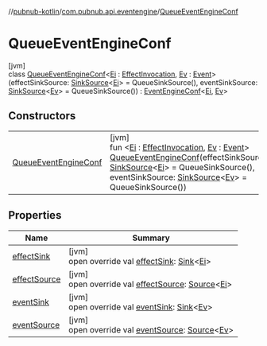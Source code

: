 //[pubnub-kotlin](../../../index.md)/[com.pubnub.api.eventengine](../index.md)/[QueueEventEngineConf](index.md)

# QueueEventEngineConf

[jvm]\
class [QueueEventEngineConf](index.md)&lt;[Ei](index.md) : [EffectInvocation](../-effect-invocation/index.md), [Ev](index.md) : [Event](../-event/index.md)&gt;(effectSinkSource: [SinkSource](../-sink-source/index.md)&lt;[Ei](index.md)&gt; = QueueSinkSource(), eventSinkSource: [SinkSource](../-sink-source/index.md)&lt;[Ev](index.md)&gt; = QueueSinkSource()) : [EventEngineConf](../-event-engine-conf/index.md)&lt;[Ei](index.md), [Ev](index.md)&gt;

## Constructors

| | |
|---|---|
| [QueueEventEngineConf](-queue-event-engine-conf.md) | [jvm]<br>fun &lt;[Ei](index.md) : [EffectInvocation](../-effect-invocation/index.md), [Ev](index.md) : [Event](../-event/index.md)&gt; [QueueEventEngineConf](-queue-event-engine-conf.md)(effectSinkSource: [SinkSource](../-sink-source/index.md)&lt;[Ei](index.md)&gt; = QueueSinkSource(), eventSinkSource: [SinkSource](../-sink-source/index.md)&lt;[Ev](index.md)&gt; = QueueSinkSource()) |

## Properties

| Name | Summary |
|---|---|
| [effectSink](effect-sink.md) | [jvm]<br>open override val [effectSink](effect-sink.md): [Sink](../-sink/index.md)&lt;[Ei](index.md)&gt; |
| [effectSource](effect-source.md) | [jvm]<br>open override val [effectSource](effect-source.md): [Source](../-source/index.md)&lt;[Ei](index.md)&gt; |
| [eventSink](event-sink.md) | [jvm]<br>open override val [eventSink](event-sink.md): [Sink](../-sink/index.md)&lt;[Ev](index.md)&gt; |
| [eventSource](event-source.md) | [jvm]<br>open override val [eventSource](event-source.md): [Source](../-source/index.md)&lt;[Ev](index.md)&gt; |

